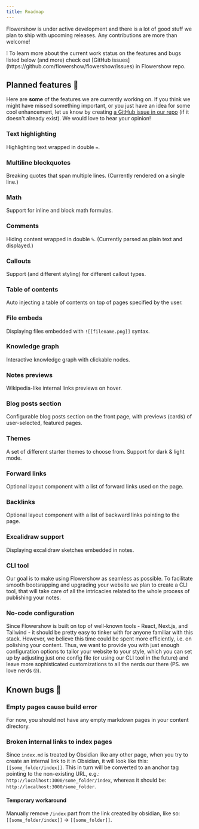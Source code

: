 ```yaml
---
title: Roadmap
---
```


Flowershow is under active development and there is a lot of good stuff we plan to ship with upcoming releases. Any contributions are more than welcome!

<div className="border-2 border-slate-400 rounded-md px-4 mb-2">
❕ To learn more about the current work status on the features and bugs listed below (and more) check out [GitHub issues](https://github.com/flowershow/flowershow/issues) in Flowershow repo.
</div>

## Planned features 🚧
Here are **some** of the features we are currently working on. If you think we might have missed something important, or you just have an idea for some cool enhancement, let us know by creating [a GitHub issue in our repo](https://github.com/flowershow/flowershow/issues) (if it doesn't already exist). We would love to hear your opinion!

### Text highlighting
Highlighting text wrapped in double `=`. 

### Multiline blockquotes
Breaking quotes that span multiple lines. (Currently rendered on a single line.)

### Math
Support for inline and block math formulas.

### Comments
Hiding content wrapped in double `%`. (Currently parsed as plain text and displayed.)

### Callouts
Support (and different styling) for different callout types.

### Table of contents
Auto injecting a table of contents on top of pages specified by the user.

### File embeds
Displaying files embedded with `![[filename.png]]` syntax.

### Knowledge graph
Interactive knowledge graph with clickable nodes.

### Notes previews
Wikipedia-like internal links previews on hover.

### Blog posts section
Configurable blog posts section on the front page, with previews (cards) of user-selected, featured pages.

### Themes
A set of different starter themes to choose from.
Support for dark & light mode.

### Forward links
Optional layout component with a list of forward links used on the page.

### Backlinks
Optional layout component with a list of backward links pointing to the page.

### Excalidraw support
Displaying excalidraw sketches embedded in notes.

### CLI tool
Our goal is to make using Flowershow as seamless as possible. To facilitate smooth bootsrapping and upgrading your website we plan to create a CLI tool, that will take care of all the intricacies related to the whole process of publishing your notes.

### No-code configuration
Since Flowershow is built on top of well-known tools - React, Next.js, and Tailwind - it should be pretty easy to tinker with for anyone familiar with this stack. However, we believe this time could be spent more efficiently, i.e. on polishing your content. Thus, we want to provide you with just enough configuration options to tailor your website to your style, which you can set up by adjusting just one config file (or using our CLI tool in the future) and leave more sophisticated customizations to all the nerds our there (PS. we love nerds 🤓).

## Known bugs 🐛

### Empty pages cause build error
For now, you should not have any empty markdown pages in your content directory.

### Broken internal links to index pages
Since `index.md` is treated by Obsidian like any other page, when you try to create an internal link to it in Obsidian, it will look like this: `[[some_folder/index]]`. This in turn will be converted to an anchor tag pointing to the non-existing URL, e.g.: `http://localhost:3000/some_folder/index`, whereas it should be: `http://localhost:3000/some_folder`.
#### Temporary workaround
Manually remove `/index` part from the link created by obsidian, like so: `[[some_folder/index]]` -> `[[some_folder]]`.